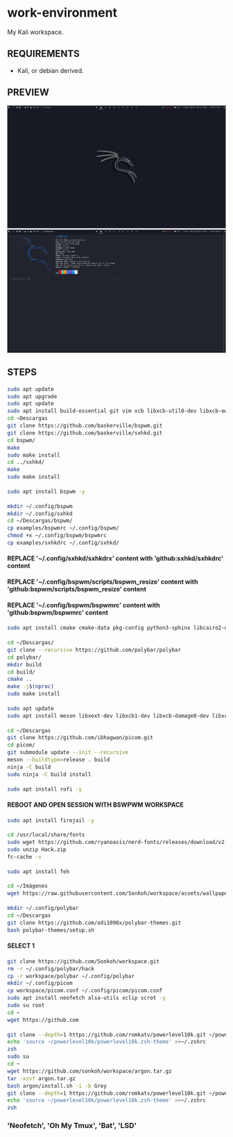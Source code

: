 # work-environment
My Kali workspace.
## REQUIREMENTS
- Kali, or debian derived.

## PREVIEW
<img src='assets/preview_01.png'>
<img src='assets/preview_02.png'>

## STEPS

```sh
sudo apt update
sudo apt upgrade
sudo apt update
sudo apt install build-essential git vim xcb libxcb-util0-dev libxcb-ewmh-dev libxcb-randr0-dev libxcb-icccm4-dev libxcb-keysyms1-dev libxcb-xinerama0-dev libasound2-dev libxcb-xtest0-dev libxcb-shape0-dev -y
cd ~Descargas
git clone https://github.com/baskerville/bspwm.git
git clone https://github.com/baskerville/sxhkd.git
cd bspwm/
make
sudo make install
cd ../sxhkd/
make
sudo make install
 
sudo apt install bspwm -y

mkdir ~/.config/bspwm
mkdir ~/.config/sxhkd
cd ~/Descargas/bspwm/
cp examples/bspwmrc ~/.config/bspwm/
chmod +x ~/.config/bspwm/bspwmrc 
cp examples/sxhkdrc ~/.config/sxhkd/
```

#### REPLACE '~/.config/sxhkd/sxhkdrx' content with 'github:sxhkd/sxhkdrc' content
#### REPLACE '~/.config/bspwm/scripts/bspwm_resize' content with 'github:bspwm/scripts/bspwm_resize' content
#### REPLACE '~/.config/bspwm/bspwmrc' content with 'github:bspwm/bspwmrc' content

```sh
sudo apt install cmake cmake-data pkg-config python3-sphinx libcairo2-dev libxcb1-dev libxcb-util0-dev libxcb-randr0-dev libxcb-composite0-dev python3-xcbgen xcb-proto libxcb-image0-dev libxcb-ewmh-dev libxcb-icccm4-dev libxcb-xkb-dev libxcb-xrm-dev libxcb-cursor-dev libasound2-dev libpulse-dev libjsoncpp-dev libmpdclient-dev libcurl4-openssl-dev libnl-genl-3-dev -y

cd ~/Descargas/
git clone --recursive https://github.com/polybar/polybar
cd polybar/
mkdir build
cd build/
cmake ..
make -j$(nproc)
sudo make install

sudo apt update
sudo apt install meson libxext-dev libxcb1-dev libxcb-damage0-dev libxcb-xfixes0-dev libxcb-shape0-dev libxcb-render-util0-dev libxcb-render0-dev libxcb-randr0-dev libxcb-composite0-dev libxcb-image0-dev libxcb-present-dev libxcb-xinerama0-dev libpixman-1-dev libdbus-1-dev libconfig-dev libgl1-mesa-dev libpcre2-dev libevdev-dev uthash-dev libev-dev libx11-xcb-dev libxcb-glx0-dev -y

cd ~/Descargas
git clone https://github.com/ibhagwan/picom.git
cd picom/
git submodule update --init --recursive
meson --buildtype=release . build
ninja -C build
sudo ninja -C build install

sudo apt install rofi -y
```

#### REBOOT AND OPEN SESSION WITH BSWPWM WORKSPACE

```sh
sudo apt install firejail -y

cd /usr/local/share/fonts
sudo wget https://github.com/ryanoasis/nerd-fonts/releases/download/v2.1.0/Hack.zip
sudo unzip Hack.zip
fc-cache -v

sudo apt install feh

cd ~/Imágenes
wget https://raw.githubusercontent.com/Sonkoh/workspace/assets/wallpaper.png

mkdir ~/.config/polybar
cd ~/Descargas
git clone https://github.com/adi1090x/polybar-themes.git
bash polybar-themes/setup.sh
```

#### SELECT 1

```sh
git clone https://github.com/Sonkoh/workspace.git
rm -r ~/.config/polybar/hack
cp -r workspace/polybar ~/.config/polybar
mkdir ~/.config/picom
cp workspace/picom.conf ~/.config/picom/picom.conf
sudo apt install neofetch alsa-utils xclip scrot -y
sudo su root
cd ~
wget https://github.com

git clone --depth=1 https://github.com/romkatv/powerlevel10k.git ~/powerlevel10k
echo 'source ~/powerlevel10k/powerlevel10k.zsh-theme' >>~/.zshrc
zsh
sudo su 
cd ~
wget https://github.com/sonkoh/workspace/argon.tar.gz
tar -xzvf argon.tar.gz  
bash argon/install.sh -i -b Grey
git clone --depth=1 https://github.com/romkatv/powerlevel10k.git ~/powerlevel10k
echo 'source ~/powerlevel10k/powerlevel10k.zsh-theme' >>~/.zshrc
zsh
```
### 'Neofetch', 'Oh My Tmux', 'Bat', 'LSD'
